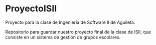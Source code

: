 # ProyectoISII
Proyecto para la clase de Ingeniería de Software II de Aguileta.

Repositorio para guardar nuestro proyecto final de la clase de ISII, que consiste en un
sistema de gestión de grupos escolares.
